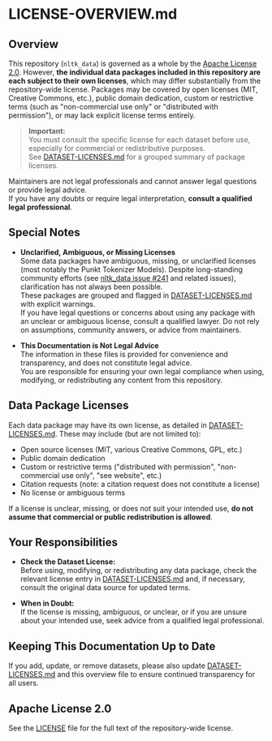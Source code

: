 # LICENSE-OVERVIEW.md

## Overview

This repository (`nltk_data`) is governed as a whole by the [Apache License 2.0](LICENSE). However, **the individual data packages included in this repository are each subject to their own licenses**, which may differ substantially from the repository-wide license. Packages may be covered by open licenses (MIT, Creative Commons, etc.), public domain dedication, custom or restrictive terms (such as "non-commercial use only" or "distributed with permission"), or may lack explicit license terms entirely.

> **Important:**  
> You must consult the specific license for each dataset before use, especially for commercial or redistributive purposes.  
> See [DATASET-LICENSES.md](DATASET-LICENSES.md) for a grouped summary of package licenses.

Maintainers are not legal professionals and cannot answer legal questions or provide legal advice.  
If you have any doubts or require legal interpretation, **consult a qualified legal professional**.

## Special Notes

- **Unclarified, Ambiguous, or Missing Licenses**  
  Some data packages have ambiguous, missing, or unclarified licenses (most notably the Punkt Tokenizer Models). Despite long-standing community efforts (see [nltk_data issue #241](https://github.com/nltk/nltk_data/issues/241) and related issues), clarification has not always been possible.  
  These packages are grouped and flagged in [DATASET-LICENSES.md](DATASET-LICENSES.md) with explicit warnings.  
  If you have legal questions or concerns about using any package with an unclear or ambiguous license, consult a qualified lawyer. Do not rely on assumptions, community answers, or advice from maintainers.

- **This Documentation is Not Legal Advice**  
  The information in these files is provided for convenience and transparency, and does not constitute legal advice.  
  You are responsible for ensuring your own legal compliance when using, modifying, or redistributing any content from this repository.

## Data Package Licenses

Each data package may have its own license, as detailed in [DATASET-LICENSES.md](DATASET-LICENSES.md). These may include (but are not limited to):
- Open source licenses (MIT, various Creative Commons, GPL, etc.)
- Public domain dedication
- Custom or restrictive terms ("distributed with permission", "non-commercial use only", "see website", etc.)
- Citation requests (note: a citation request does not constitute a license)
- No license or ambiguous terms

If a license is unclear, missing, or does not suit your intended use, **do not assume that commercial or public redistribution is allowed**.

## Your Responsibilities

- **Check the Dataset License:**  
  Before using, modifying, or redistributing any data package, check the relevant license entry in [DATASET-LICENSES.md](DATASET-LICENSES.md) and, if necessary, consult the original data source for updated terms.

- **When in Doubt:**  
  If the license is missing, ambiguous, or unclear, or if you are unsure about your intended use, seek advice from a qualified legal professional.

## Keeping This Documentation Up to Date

If you add, update, or remove datasets, please also update [DATASET-LICENSES.md](DATASET-LICENSES.md) and this overview file to ensure continued transparency for all users.

## Apache License 2.0

See the [LICENSE](LICENSE) file for the full text of the repository-wide license.